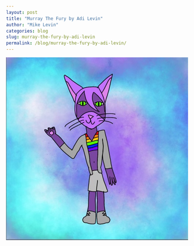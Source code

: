 ```yaml
---
layout: post
title: "Murray The Fury by Adi Levin"
author: "Mike Levin"
categories: blog
slug: murray-the-fury-by-adi-levin
permalink: /blog/murray-the-fury-by-adi-levin/
---
```


![Murray The Fury](/assets/images/murray-the-fury.jpg)


